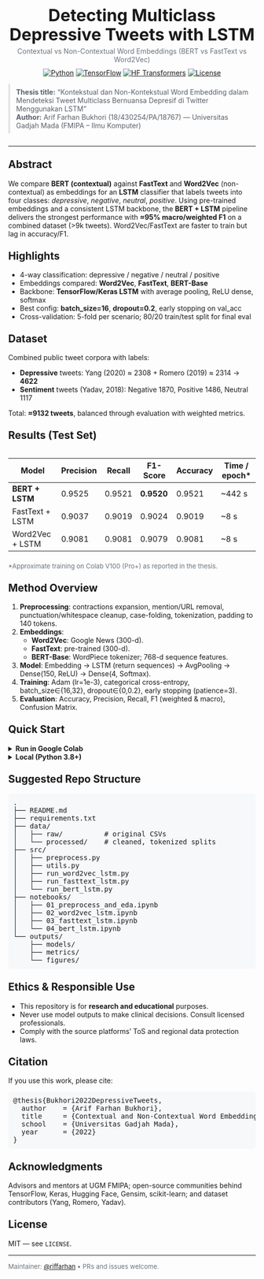 <div align="center" style="padding:22px 0 10px;">
  <h1 style="margin:0 0 6px;font-size:34px;line-height:1.15;">
    Detecting Multiclass Depressive Tweets with LSTM
  </h1>
  <p style="margin:0;color:#6a737d;">
    Contextual vs Non-Contextual Word Embeddings (BERT vs FastText vs Word2Vec)
  </p>

  <p style="margin-top:10px;">
    <a href="https://img.shields.io/badge/Python-3.8%2B-informational?logo=python" target="_blank"><img src="https://img.shields.io/badge/Python-3.8%2B-informational?logo=python" alt="Python"></a>
    <a href="https://img.shields.io/badge/TensorFlow-2.x-orange?logo=tensorflow" target="_blank"><img src="https://img.shields.io/badge/TensorFlow-2.x-orange?logo=tensorflow" alt="TensorFlow"></a>
    <a href="https://img.shields.io/badge/Transformers-HF-6C5CE7?logo=huggingface" target="_blank"><img src="https://img.shields.io/badge/Transformers-HF-6C5CE7?logo=huggingface" alt="HF Transformers"></a>
    <a href="https://img.shields.io/badge/License-MIT-green" target="_blank"><img src="https://img.shields.io/badge/License-MIT-green" alt="License"></a>
  </p>

  <div style="margin-top:12px; text-align:left; max-width:900px;">
    <blockquote style="border-left:4px solid #e1e4e8; margin:0; padding:8px 12px; color:#586069;">
      <b>Thesis title:</b> “Kontekstual dan Non-Kontekstual Word Embedding dalam Mendeteksi Tweet Multiclass Bernuansa Depresif di Twitter Menggunakan LSTM”<br/>
      <b>Author:</b> Arif Farhan Bukhori (18/430254/PA/18767) — Universitas Gadjah Mada (FMIPA – Ilmu Komputer)
    </blockquote>
  </div>
</div>

<hr style="border:none;border-top:1px solid #eaecef;"/>

<h2 id="abstract" style="margin-top:24px;">Abstract</h2>
<p>
We compare <b>BERT (contextual)</b> against <b>FastText</b> and <b>Word2Vec</b> (non-contextual) as embeddings for an <b>LSTM</b> classifier that labels tweets into four classes: <i>depressive</i>, <i>negative</i>, <i>neutral</i>, <i>positive</i>. Using pre-trained embeddings and a consistent LSTM backbone, the <b>BERT + LSTM</b> pipeline delivers the strongest performance with <b>≈95% macro/weighted F1</b> on a combined dataset (&gt;9k tweets). Word2Vec/FastText are faster to train but lag in accuracy/F1.
</p>

<h2 id="highlights" style="margin-top:24px;">Highlights</h2>
<ul>
  <li>4-way classification: depressive / negative / neutral / positive</li>
  <li>Embeddings compared: <b>Word2Vec</b>, <b>FastText</b>, <b>BERT-Base</b></li>
  <li>Backbone: <b>TensorFlow/Keras LSTM</b> with average pooling, ReLU dense, softmax</li>
  <li>Best config: <b>batch_size=16</b>, <b>dropout=0.2</b>, early stopping on val_acc</li>
  <li>Cross-validation: 5-fold per scenario; 80/20 train/test split for final eval</li>
</ul>

<h2 id="dataset" style="margin-top:24px;">Dataset</h2>
<p>
Combined public tweet corpora with labels:
</p>
<ul>
  <li><b>Depressive</b> tweets: Yang (2020) ≈ 2308 + Romero (2019) ≈ 2314 → <b>4622</b></li>
  <li><b>Sentiment</b> tweets (Yadav, 2018): Negative 1870, Positive 1486, Neutral 1117</li>
</ul>
<p>Total: <b>≈9132 tweets</b>, balanced through evaluation with weighted metrics.</p>

<h2 id="results" style="margin-top:24px;">Results (Test Set)</h2>
<div style="overflow-x:auto;">
<table>
  <thead>
    <tr>
      <th>Model</th>
      <th>Precision</th>
      <th>Recall</th>
      <th>F1-Score</th>
      <th>Accuracy</th>
      <th>Time / epoch*</th>
    </tr>
  </thead>
  <tbody>
    <tr>
      <td><b>BERT + LSTM</b></td>
      <td>0.9525</td>
      <td>0.9521</td>
      <td><b>0.9520</b></td>
      <td>0.9521</td>
      <td>~442 s</td>
    </tr>
    <tr>
      <td>FastText + LSTM</td>
      <td>0.9037</td>
      <td>0.9019</td>
      <td>0.9024</td>
      <td>0.9019</td>
      <td>~8 s</td>
    </tr>
    <tr>
      <td>Word2Vec + LSTM</td>
      <td>0.9081</td>
      <td>0.9081</td>
      <td>0.9079</td>
      <td>0.9081</td>
      <td>~8 s</td>
    </tr>
  </tbody>
</table>
</div>
<p style="color:#6a737d; font-size:13px; margin-top:6px;">*Approximate training on Colab V100 (Pro+) as reported in the thesis.</p>

<h2 id="method" style="margin-top:24px;">Method Overview</h2>
<ol>
  <li><b>Preprocessing</b>: contractions expansion, mention/URL removal, punctuation/whitespace cleanup, case-folding, tokenization, padding to 140 tokens.</li>
  <li><b>Embeddings</b>:
    <ul>
      <li><b>Word2Vec</b>: Google News (300-d).</li>
      <li><b>FastText</b>: pre-trained (300-d).</li>
      <li><b>BERT-Base</b>: WordPiece tokenizer; 768-d sequence features.</li>
    </ul>
  </li>
  <li><b>Model</b>: Embedding → LSTM (return sequences) → AvgPooling → Dense(150, ReLU) → Dense(4, Softmax).</li>
  <li><b>Training</b>: Adam (lr=1e-3), categorical cross-entropy, batch_size∈{16,32}, dropout∈{0,0.2}, early stopping (patience=3).</li>
  <li><b>Evaluation</b>: Accuracy, Precision, Recall, F1 (weighted & macro), Confusion Matrix.</li>
</ol>

<h2 id="quickstart" style="margin-top:24px;">Quick Start</h2>
<details>
  <summary><b>Run in Google Colab</b></summary>
  <ol>
    <li>Open Colab and enable GPU.</li>
    <li>Install deps: <code>pip install tensorflow transformers gensim fasttext scikit-learn matplotlib pandas numpy tqdm</code></li>
    <li>Download/prep datasets, then run the notebooks:
      <ul>
        <li><i>01_preprocess.ipynb</i> – cleaning & EDA</li>
        <li><i>02_word2vec_lstm.ipynb</i>, <i>03_fasttext_lstm.ipynb</i>, <i>04_bert_lstm.ipynb</i></li>
        <li><i>05_eval_compare.ipynb</i> – metrics + confusion matrix</li>
      </ul>
    </li>
  </ol>
</details>

<details>
  <summary><b>Local (Python 3.8+)</b></summary>
  <pre style="background:#f6f8fa;padding:10px;border-radius:6px;overflow:auto;"># 1) Create env & install
python -m venv .venv && source .venv/bin/activate
pip install -r requirements.txt

# 2) Put datasets under data/

# data/

# depressive\_yang.csv

# depressive\_romero.csv

# sentiment\_yadav.csv

# 3) Run a pipeline (example: BERT)

python src/run\_bert\_lstm.py&#x20;
\--train data/train.csv --test data/test.csv&#x20;
\--batch\_size 16 --dropout 0.2 --epochs 20 --lr 1e-3

# 4) View metrics & confusion matrix in outputs/

</pre>
</details>

<h2 id="repo-structure" style="margin-top:24px;">Suggested Repo Structure</h2>
<pre style="background:#f6f8fa;padding:10px;border-radius:6px;overflow:auto;">.
├── README.md
├── requirements.txt
├── data/
│   ├── raw/          # original CSVs
│   └── processed/    # cleaned, tokenized splits
├── src/
│   ├── preprocess.py
│   ├── utils.py
│   ├── run_word2vec_lstm.py
│   ├── run_fasttext_lstm.py
│   └── run_bert_lstm.py
├── notebooks/
│   ├── 01_preprocess_and_eda.ipynb
│   ├── 02_word2vec_lstm.ipynb
│   ├── 03_fasttext_lstm.ipynb
│   └── 04_bert_lstm.ipynb
└── outputs/
    ├── models/
    ├── metrics/
    └── figures/
</pre>

<h2 id="ethics" style="margin-top:24px;">Ethics & Responsible Use</h2>
<ul>
  <li>This repository is for <b>research and educational</b> purposes.</li>
  <li>Never use model outputs to make clinical decisions. Consult licensed professionals.</li>
  <li>Comply with the source platforms’ ToS and regional data protection laws.</li>
</ul>

<h2 id="citation" style="margin-top:24px;">Citation</h2>
<p>If you use this work, please cite:</p>
<pre style="background:#f6f8fa;padding:10px;border-radius:6px;overflow:auto;">@thesis{Bukhori2022DepressiveTweets,
  author    = {Arif Farhan Bukhori},
  title     = {Contextual and Non-Contextual Word Embedding in Detecting Depressive Multiclass Tweets on Twitter Using LSTM},
  school    = {Universitas Gadjah Mada},
  year      = {2022}
}
</pre>

<h2 id="ack" style="margin-top:24px;">Acknowledgments</h2>
<p>Advisors and mentors at UGM FMIPA; open-source communities behind TensorFlow, Keras, Hugging Face, Gensim, scikit-learn; and dataset contributors (Yang, Romero, Yadav).</p>

<h2 id="license" style="margin-top:24px;">License</h2>
<p>MIT — see <code>LICENSE</code>.</p>

<hr style="border:none;border-top:1px solid #eaecef;"/>
<p style="font-size:13px;color:#6a737d;">
Maintainer: <a href="https://github.com/riffarhan" target="_blank">@riffarhan</a> • PRs and issues welcome.
</p>


